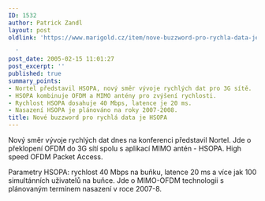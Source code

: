 ```yaml
---
ID: 1532
author: Patrick Zandl
layout: post
oldlink: 'https://www.marigold.cz/item/nove-buzzword-pro-rychla-data-je-hsopa

  '
post_date: 2005-02-15 11:01:27
post_excerpt: ''
published: true
summary_points:
- Nortel představil HSOPA, nový směr vývoje rychlých dat pro 3G sítě.
- HSOPA kombinuje OFDM a MIMO antény pro zvýšení rychlosti.
- Rychlost HSOPA dosahuje 40 Mbps, latence je 20 ms.
- Nasazení HSOPA je plánováno na roky 2007-2008.
title: Nové buzzword pro rychlá data je HSOPA
---
```


<p>Nový směr vývoje rychlých dat dnes na konferenci představil Nortel. Jde o překlopení OFDM do 3G sítí spolu s aplikací MIMO antén - HSOPA. High speed OFDM Packet Access.</p>

<p>Parametry HSOPA: rychlost 40 Mbps na buňku, latence 20 ms a více jak 100 simultánních uživatelů na buňce. Jde o MIMO-OFDM technologii s plánovaným termínem nasazení v roce 2007-8.
</p>